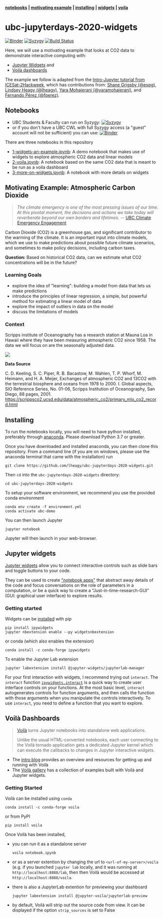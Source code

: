 **[notebooks](#Notebooks) | [motivating example](#Motivating-Example-Atmospheric-Carbon-Dioxide) | [installing](#Installing) | [widgets](#Jupyter-widgets) | [voila](#Voila-Dashboards)**

# ubc-jupyterdays-2020-widgets
[![Binder](https://mybinder.org/badge_logo.svg)](https://mybinder.org/v2/gh/lheagy/ubc-jupyterdays-2020-widgets/master)
[![Syzygy](https://img.shields.io/badge/launch-syzygy-important)](https://ubc.syzygy.ca/jupyter/hub/user-redirect/git-pull?repo=https%3A%2F%2Fgithub.com%2Flheagy%2Fubc-jupyterdays-2020-widgets&urlpath=tree%2Fubc-jupyterdays-2020-widgets%2F&branch=master)
[![Build Status](https://travis-ci.org/lheagy/ubc-jupyterdays-2020-widgets.svg?branch=master)](https://travis-ci.org/lheagy/ubc-jupyterdays-2020-widgets)

Here, we will use a motivating example that looks at CO2 data to demonstrate interactive computing with:
- [Jupyter Widgets](https://ipywidgets.readthedocs.io/en/latest/index.html) and 
- [Voilà dashboards](https://voila.readthedocs.io/en/latest/?badge=latest)

The example we follow is adapted from the [Intro-Jupyter tutorial from ICESat-2Hackweek](https://github.com/ICESAT-2HackWeek/intro-jupyter), which has contributions from: [Shane Grigsby (@espg)](https://github.com/espg), [Lindsey Heagy (@lheagy)](https://github.com/lheagy), [Yara Mohajerani (@yaramohajerani)](https://github.com/yaramohajerani), and [Fernando Pérez (@fperez)](https://github.com/fperez). 

## Notebooks
- UBC Students & Faculty can run on Syzygy: [![Syzygy](https://img.shields.io/badge/launch-syzygy-important)](https://ubc.syzygy.ca/jupyter/hub/user-redirect/git-pull?repo=https%3A%2F%2Fgithub.com%2Flheagy%2Fubc-jupyterdays-2020-widgets&urlpath=tree%2Fubc-jupyterdays-2020-widgets%2F&branch=master)
- or if you don't have a UBC CWL with full Syzygy access (a "guest" account will not be sufficient) you can use: [![Binder](https://mybinder.org/badge_logo.svg)](https://mybinder.org/v2/gh/lheagy/ubc-jupyterdays-2020-widgets/master)

There are three notebooks in this repository 
- [1-widgets-an-example.ipynb](https://mybinder.org/v2/gh/https%3A%2F%2Fmybinder.org%2Fv2%2Fgh%2Flheagy%2Fubc-jupyterdays-2020-widgets%2Fmaster/master?filepath=1-widgets-an-example.ipynb): A demo notebook that makes use of widgets to explore atmospheric CO2 data and linear models 
- [2-voila.ipynb](https://mybinder.org/v2/gh/lheagy/ubc-jupyterdays-2020-widgets/master?urlpath=voila%2Frender%2F2-voila.ipynb): A notebook based on the same CO2 data that is meant to be run as a voila dashboard
- [3-more-on-widgets.ipynb](https://mybinder.org/v2/gh/https%3A%2F%2Fmybinder.org%2Fv2%2Fgh%2Flheagy%2Fubc-jupyterdays-2020-widgets%2Fmaster/master?filepath=3-more-on-widgets.ipynb): A notebook with more details on widgets 

## Motivating Example: Atmospheric Carbon Dioxide

> _The climate emergency is one of the most pressing issues of our time. At this pivotal moment, the decisions and actions we take today will reverberate beyond our own borders and lifetimes._ -- [UBC Climate Emergency Engagement](https://climateemergency.ubc.ca/)

Carbon Dioxide (CO2) is a greenhouse gas, and significant contributor to the warming of the climate. It is an important input into climate models, which we use to make predictions about possible future climate scenarios, and sometimes to make policy decisions, including carbon taxes. 

**Question:** Based on historical CO2 data, can we estimate what CO2 concentrations will be in the future? 

### Learning Goals
- explore the idea of "learning": building a model from data that lets us make predictions 
- introduce the principles of linear regression, a simple, but powerful method for estimating a linear model of data
- explore the impact of outliers in data on the model 
- discuss the limitations of models

### Context

Scripps institute of Oceanography has a research station at Mauna Loa in Hawaii where they have been measuring atmospheric CO2 since 1958. The data we will focus on are the seasonally adjusted data. 

<img src="https://scrippsco2.ucsd.edu/assets/images/mlo_station_map.png" align="center">

**Data Source**

C. D. Keeling, S. C. Piper, R. B. Bacastow, M. Wahlen, T. P. Whorf, M. Heimann, and  H. A. Meijer, Exchanges of atmospheric CO2 and 13CO2 with the terrestrial biosphere and  oceans from 1978 to 2000.  I. Global aspects, SIO Reference Series, No. 01-06, Scripps  Institution of Oceanography, San Diego, 88 pages, 2001. https://scrippsco2.ucsd.edu/data/atmospheric_co2/primary_mlo_co2_record.html   

## Installing 

To run the notebooks locally, you will need to have python installed,
preferably through [anaconda](https://www.anaconda.com/download/). Please download 
Python 3.7 or greater. 

Once you have downloaded and installed anaconda, you can then clone this repository. 
From a command line (if you are on windows, please use the anaconda terminal that came with the installation)
run

```
git clone https://github.com/lheagy/ubc-jupyterdays-2020-widgets.git
```

Then `cd` into the `ubc-jupyterdays-2020-widgets` directory:

```
cd ubc-jupyterdays-2020-widgets
```

To setup your software environment, we recommend you use the provided conda environment

```
conda env create -f environment.yml
conda activate ubc-demo
```

You can then launch Jupyter

```
jupyter notebook
```

Jupyter will then launch in your web-browser.


## Jupyter widgets 

[Jupyter widgets](https://ipywidgets.readthedocs.io/en/latest/index.html) allow you to connect interactive controls such as slide bars and toggle buttons to your code. 

They can be used to create ["notebook apps"](https://jupyter4edu.github.io/jupyter-edu-book/catalogue.html#notebook-as-an-app) that abstract away details of the code and focus conversations on the role of parameters in a computation, or be a quick way to create a "Just-in-time-research-GUI" (GUI: graphical user interface) to explore results. 


### Getting started

Widgets can be [installed](https://ipywidgets.readthedocs.io/en/latest/user_install.html) with pip 

```
pip install ipywidgets
jupyter nbextension enable --py widgetsnbextension
```

or conda (which also enables the extension) 
```
conda install -c conda-forge ipywidgets
```

To enable the Jupyter Lab extension
```
jupyter labextension install @jupyter-widgets/jupyterlab-manager
```

For your first interaction with widgets, I recommend trying out `interact`. The `interact` function [`ipywidgets.interact`](https://ipywidgets.readthedocs.io/en/latest/examples/Using%20Interact.html) is a quick way to create user interface controls on your functions. At the most basic level, `interact` autogenerates controls for function arguments, and then calls the function with those arguments when you manipulate the controls interactively. To use `interact`, you need to define a function that you want to explore.

## Voilà Dashboards

> [Voilà](https://voila.readthedocs.io/en/stable/using.html#using-voila) turns Jupyter notebooks into standalone web applications.
> 
> Unlike the usual HTML-converted notebooks, each user connecting to the Voilà tornado application gets a dedicated Jupyter kernel which can execute the callbacks to changes in Jupyter interactive widgets.

- The [intro blog](https://blog.jupyter.org/and-voil%C3%A0-f6a2c08a4a93) provides an overview and resources for getting up and running with Voilà
- The [Voilà gallery](https://voila-gallery.org/) has a collection of examples built with Voilà and Jupyter widgets. 


### Getting Started

Voilà can be installed using `conda`

```
conda install -c conda-forge voila
```

or from PyPI
```
pip install voila
```

Once Voilà has been installed, 

- you can run it as a standalone server 
  
  ```
  voila notebook.ipynb
  ```
  
  
- or as a server extention by changing the url to `<url-of-my-server>/voila` (e.g. if you launched `jupyter lab` locally, and it was running at `http://localhost:8888/lab`, then then Voilà would be accessed at `http://localhost:8888/voila`.


- there is also a JupyterLab extention for previewing your dashboard
   
   ```
   jupyter labextension install @jupyter-voila/jupyterlab-preview
   ```

- by default, Voilà will strip out the source code from view. It can be displayed if the option `strip_sources` is set to False

